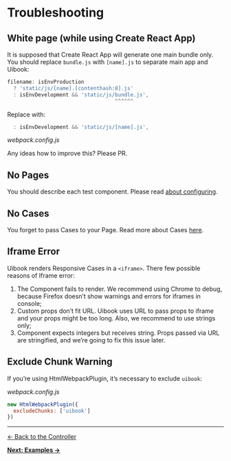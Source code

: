 # Troubleshooting

## White page (while using Create React App)

It is supposed that Create React App will generate one main bundle only.
You should replace `bundle.js` with `[name].js` to separate main app
and Uibook:

```js
filename: isEnvProduction
  ? 'static/js/[name].[contenthash:8].js'
  : isEnvDevelopment && 'static/js/bundle.js',
                                   ^^^^^^
```

Replace with:

```js
  : isEnvDevelopment && 'static/js/[name].js',
```
_webpack.config.js_

Any ideas how to improve this? Please PR.

## No Pages

You should describe each test component.
Please read [about configuring](configure.md).

## No Cases

You forget to pass Cases to your Page.
Read more about Cases [here](configure.md#cases).

## Iframe Error

Uibook renders Responsive Cases in a `<iframe>`.
There few possible reasons of Iframe error:

1. The Component fails to render. We recommend using Chrome to debug,
because Firefox doesn’t show warnings and errors for iframes in console;
2. Custom props don’t fit URL. Uibook uses URL to pass props to iframe and
your props might be too long. Also, we recommend to use strings only;
3. Component expects integers but receives string. Props passed via URL are
stringified, and we’re going to fix this issue later.

## Exclude Chunk Warning

If you’re using HtmlWebpackPlugin, it’s necessary to exclude `uibook`:

_webpack.config.js_
```js
new HtmlWebpackPlugin({
  excludeChunks: ['uibook']
})
```

---

[← Back to the Controller](controller.md)

**[Next: Examples →](examples.md)**
